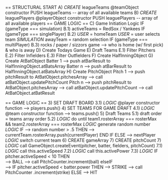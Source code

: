 == STRUCTURAL START
    A) *CREATE* leagueTeams @teamObject constructor PUSH leagueTeams                -- array of all available teams
    B) *CREATE* leaguePlayers @playerObject constructor PUSH leaguePlayers          -- array of all available players 
== GAME LOGIC ==
    C) Game Initiation Logic
        IF (gameType === simulation)
            B.1) activeTeams = RedSox / Yankees
        IF (gameType === singlePlayer)
            B.2)    *USER* = homeTeam
                    *USER* = user selects team
                    *SIMULATION* awayTeam = random selection
        IF (gameType === multiPlayer)
            B.3)    rocks / paper / sizzors game --> who is home (w/ first pick) & who is away
    D) Create Todays Game
    E) Draft Teams
        E.1) Filter Pitchers
        E.2) Filter Infielders
        E.3) Filter Outfielders
    F) Create HalfInningObject
        G)  Create AtBatObject
            Batter 1 --> push atBarResult to HalfInningObject.atBatsArray
            Batter n --> push atBarResult to HalfInningObject.atBatsArray
                H) Create PitchObject
                    Pitch 1 --> push pitchResult to AtBatObject.pitchesArray
                            --> call atBatObject.updatePitchCount
                    Pitch n --> push pitchResult to AtBatObject.pitchesArray
                            --> call atBatObject.updatePitchCount
                                --> call AtBatObject.atBatResult





== GAME LOGIC ==
    3) SET DRAFT BOARD
        3.1) *LOGIC* @player constructor function --> players.push()
    4) SET TEAMS FOR GAME DRAFT
        4.1) *LOGIC* @team constructor function --> teams.push()
    5) Draft Teams
        5.1) draft order = teams array order 
        5.2) *LOGIC* do until team1.rosterArray === rosterMax && team2.rosterArray === rosterMax
                *LOGIC* generate random number
                *LOGIC*
                    IF --> random number > .5 
                        THEN --> currentTeam.rosterArray.push(currentPlayer)
                            END IF
                        ELSE --> nextPlayer
                *LOGIC* switch current team
    6) CREATE gameArray
    7) CREATE pitchCount
    7) *LOGIC* call GameObject.createEvent(pitcher, batter, fielders, pitchCount)
        7.1) *LOGIC* call this.activeSpeed
        7.2) *LOGIC* call this.activePower
        7.3) *LOGIC*
                IF pitcher.activeSpeed < 10 
                    THEN    
                        --> BALL
                        --> call PitchCounter.increment(ball)
                    elseIF  
                        --> IF pitcher.activeSpeed < batter.power
                                THEN    --> STRIKE
                                        --> call PitchCounter .increment(strike)
                                ELSE    --> HIT
                




